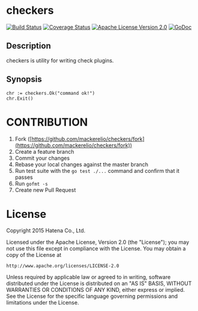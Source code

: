checkers
=======

[![Build Status](https://travis-ci.org/mackerelio/checkers.png?branch=master)][travis]
[![Coverage Status](https://coveralls.io/repos/mackerelio/checkers/badge.png?branch=master)][coveralls]
[![Apache License Version 2.0](http://img.shields.io/badge/license-APACHE2-blue.svg?style=flat-square)][license]
[![GoDoc](https://godoc.org/github.com/mackerelio/checkers?status.svg)][godoc]

[travis]: https://travis-ci.org/mackerelio/checkers
[coveralls]: https://coveralls.io/r/mackerelio/checkers?branch=master
[license]: https://github.com/mackerelio/checkers/blob/master/LICENSE
[godoc]: https://godoc.org/github.com/mackerelio/checkers

## Description

checkers is utility for writing check plugins.

## Synopsis

    chr := checkers.Ok("command ok!")
    chr.Exit()

# CONTRIBUTION

1. Fork ([https://github.com/mackerelio/checkers/fork](https://github.com/mackerelio/checkers/fork))
2. Create a feature branch
3. Commit your changes
4. Rebase your local changes against the master branch
5. Run test suite with the `go test ./...` command and confirm that it passes
6. Run `gofmt -s`
7. Create new Pull Request

# License

Copyright 2015 Hatena Co., Ltd.

Licensed under the Apache License, Version 2.0 (the "License"); you may not use this file except in compliance with the License. You may obtain a copy of the License at

    http://www.apache.org/licenses/LICENSE-2.0

Unless required by applicable law or agreed to in writing, software distributed under the License is distributed on an "AS IS" BASIS, WITHOUT WARRANTIES OR CONDITIONS OF ANY KIND, either express or implied. See the License for the specific language governing permissions and limitations under the License.
